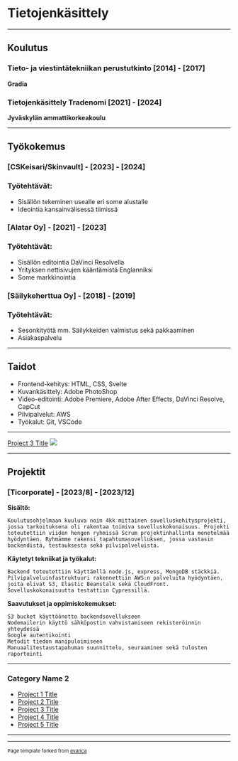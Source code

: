 # Tietojenkäsittely

---

## Koulutus

### Tieto- ja viestintätekniikan perustutkinto [2014] - [2017]

**Gradia**

### Tietojenkäsittely Tradenomi [2021] - [2024]

**Jyväskylän ammattikorkeakoulu**

---
## Työkokemus

### [CSKeisari/Skinvault] - [2023] - [2024]

### Työtehtävät:

- Sisällön tekeminen usealle eri some alustalle
- Ideointia kansainvälisessä tiimissä

### [Alatar Oy] - [2021] - [2023]

### Työtehtävät:

- Sisällön editointia DaVinci Resolvella
- Yrityksen nettisivujen kääntämistä Englanniksi
- Some markkinointia

### [Säilykeherttua Oy] - [2018] - [2019]

### Työtehtävät:

- Sesonkityötä mm. Säilykkeiden valmistus sekä pakkaaminen
- Asiakaspalvelu

---

## Taidot

- Frontend-kehitys: HTML, CSS, Svelte
- Kuvankäsittely: Adobe PhotoShop
- Video-editointi: Adobe Premiere, Adobe After Effects, DaVinci Resolve, CapCut
- Pilvipalvelut: AWS
- Työkalut: Git, VSCode

---
[Project 3 Title](http://example.com/)
<img src="images/dummy_thumbnail.jpg?raw=true"/>

---

## Projektit

### [Ticorporate] - [2023/8] - [2023/12]

**Sisältö:**

    Koulutusohjelmaan kuuluva noin 4kk mittainen sovelluskehitysprojekti, jossa tarkoituksena oli rakentaa toimiva sovelluskokonaisuus. Projekti toteutettiin viiden hengen ryhmissä Scrum projektinhallinta menetelmää hyödyntäen. Ryhmämme rakensi tapahtumasovelluksen, jossa vastasin backendistä, testauksesta sekä pilvipalveluista.

**Käytetyt tekniikat ja työkalut:**

    Backend toteutettiin käyttämllä node.js, express, MongoDB stäckkiä.
    Pilvipalveluinfastruktuuri rakennettiin AWS:n palveluita hyödyntäen, joita olivat S3, Elastic Beanstalk sekä CloudFront.
    Sovelluskokonaisuutta testattiin Cypressillä.

**Saavutukset ja oppimiskokemukset:**

    S3 bucket käyttöönotto backendsovellukseen
    Nodemailerin käyttö sähköpostin vahvistamiseen rekisteröinnin yhteydessä
    Google autentikointi
    Metodit tiedon manipuloimiseen
    Manuaalitestaustapahuman suunnittelu, seuraaminen sekä tulosten raportointi



---
### Category Name 2

- [Project 1 Title](http://example.com/)
- [Project 2 Title](http://example.com/)
- [Project 3 Title](http://example.com/)
- [Project 4 Title](http://example.com/)
- [Project 5 Title](http://example.com/)

---




---
<p style="font-size:11px">Page template forked from <a href="https://github.com/evanca/quick-portfolio">evanca</a></p>
<!-- Remove above link if you don't want to attibute -->
